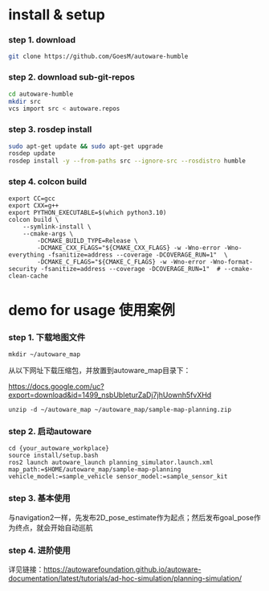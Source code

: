 # install & setup
### step 1. download
```sh
git clone https://github.com/GoesM/autoware-humble
```
 
### step 2. download sub-git-repos
```sh
cd autoware-humble
mkdir src
vcs import src < autoware.repos
```

### step 3. rosdep install
```sh
sudo apt-get update && sudo apt-get upgrade
rosdep update
rosdep install -y --from-paths src --ignore-src --rosdistro humble
```

### step 4. colcon build
```shell
export CC=gcc
export CXX=g++
export PYTHON_EXECUTABLE=$(which python3.10) 
colcon build \
	--symlink-install \
	--cmake-args \
	    -DCMAKE_BUILD_TYPE=Release \
		-DCMAKE_CXX_FLAGS="${CMAKE_CXX_FLAGS} -w -Wno-error -Wno-everything -fsanitize=address --coverage -DCOVERAGE_RUN=1"  \
		-DCMAKE_C_FLAGS="${CMAKE_C_FLAGS} -w -Wno-error -Wno-format-security -fsanitize=address --coverage -DCOVERAGE_RUN=1"  # --cmake-clean-cache
```


# demo for usage 使用案例
### step 1. 下载地图文件
`mkdir ~/autoware_map`

从以下网址下载压缩包，并放置到autoware_map目录下：

https://docs.google.com/uc?export=download&id=1499_nsbUbIeturZaDj7jhUownh5fvXHd

```shell
unzip -d ~/autoware_map ~/autoware_map/sample-map-planning.zip
```

### step 2. 启动autoware
```shell
cd {your_autoware_workplace}
source install/setup.bash
ros2 launch autoware_launch planning_simulator.launch.xml map_path:=$HOME/autoware_map/sample-map-planning vehicle_model:=sample_vehicle sensor_model:=sample_sensor_kit
```

### step 3. 基本使用
与navigation2一样，先发布2D_pose_estimate作为起点；然后发布goal_pose作为终点，就会开始自动巡航

### step 4. 进阶使用
详见链接：https://autowarefoundation.github.io/autoware-documentation/latest/tutorials/ad-hoc-simulation/planning-simulation/
